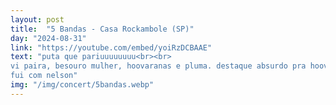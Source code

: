 ```yaml
---
layout: post
title:  "5 Bandas - Casa Rockambole (SP)"
day: "2024-08-31"
link: "https://youtube.com/embed/yoiRzDCBAAE"
text: "puta que pariuuuuuuuu<br><br>
vi paira, besouro mulher, hoovaranas e pluma. destaque absurdo pra hoovaranas foi minha segunda vez vendo eles e foi absurdo.<br><br>
fui com nelson"
img: "/img/concert/5bandas.webp"
---
```

